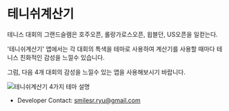 # 테니쉬계산기
테니스 대회의 그랜드슬램은 호주오픈, 롤랑가로스오픈, 윕블던, US오픈을 일컫는다.

'테니쉬계산기' 앱에서는 각 대회의 특색을 테마로 사용하여 계산기를 사용할 때마다 테니스 친화적인 감성을 느낄수 있습니다.

그럼, 다음 4개 대회의 감성을 느낄수 있는 앱을 사용해보시기 바랍니다. 

![테니쉬계산기 4가지 테마 설명](https://github.com/smilesr-ryu/bucks2play/assets/27771033/64fc0194-5920-4c5e-a063-895868b5f7d0)


 * Developer Contact: smilesr.ryu@gmail.com
 
